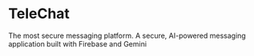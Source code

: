 # TeleChat
The most secure messaging platform. A secure, AI-powered messaging application built with Firebase and Gemini
